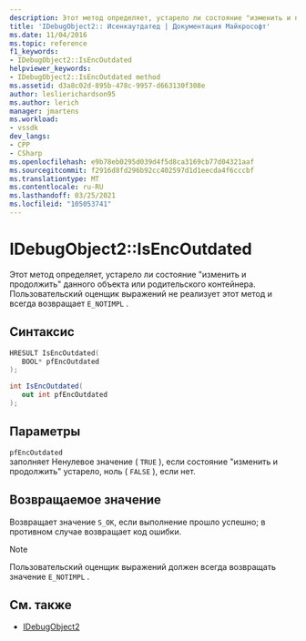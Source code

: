```yaml
---
description: Этот метод определяет, устарело ли состояние "изменить и продолжить" данного объекта или родительского контейнера.
title: 'IDebugObject2:: Исенкаутдатед | Документация Майкрософт'
ms.date: 11/04/2016
ms.topic: reference
f1_keywords:
- IDebugObject2::IsEncOutdated
helpviewer_keywords:
- IDebugObject2::IsEncOutdated method
ms.assetid: d3a8c02d-895b-478c-9957-d663130f308e
author: leslierichardson95
ms.author: lerich
manager: jmartens
ms.workload:
- vssdk
dev_langs:
- CPP
- CSharp
ms.openlocfilehash: e9b78eb0295d039d4f5d8ca3169cb77d04321aaf
ms.sourcegitcommit: f2916d8fd296b92cc402597d1d1eecda4f6cccbf
ms.translationtype: MT
ms.contentlocale: ru-RU
ms.lasthandoff: 03/25/2021
ms.locfileid: "105053741"
---
```

# <a name="idebugobject2isencoutdated"></a>IDebugObject2::IsEncOutdated
Этот метод определяет, устарело ли состояние "изменить и продолжить" данного объекта или родительского контейнера. Пользовательский оценщик выражений не реализует этот метод и всегда возвращает `E_NOTIMPL` .

## <a name="syntax"></a>Синтаксис

```cpp
HRESULT IsEncOutdated(
   BOOL* pfEncOutdated
);
```

```csharp
int IsEncOutdated(
   out int pfEncOutdated
);
```

## <a name="parameters"></a>Параметры
`pfEncOutdated`\
заполняет Ненулевое значение ( `TRUE` ), если состояние "изменить и продолжить" устарело, ноль ( `FALSE` ), если нет.

## <a name="return-value"></a>Возвращаемое значение
 Возвращает значение `S_OK`, если выполнение прошло успешно; в противном случае возвращает код ошибки.

> [!NOTE]
> Пользовательский оценщик выражений должен всегда возвращать значение `E_NOTIMPL` .

## <a name="see-also"></a>См. также
- [IDebugObject2](../../../extensibility/debugger/reference/idebugobject2.md)
